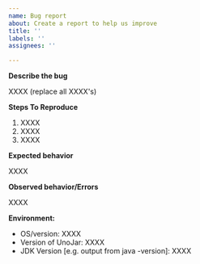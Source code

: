 ```yaml
---
name: Bug report
about: Create a report to help us improve
title: ''
labels: ''
assignees: ''

---
```


**Describe the bug**

XXXX (replace all XXXX's)

**Steps To Reproduce**

1. XXXX
2. XXXX
3. XXXX

**Expected behavior**

XXXX

**Observed behavior/Errors**

XXXX

**Environment:**
 - OS/version:   XXXX
 - Version of UnoJar:   XXXX
 - JDK Version [e.g. output from java -version]:  XXXX
